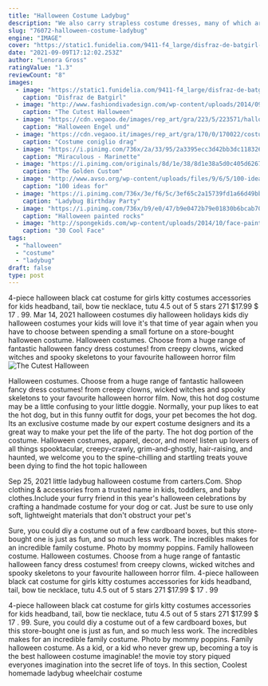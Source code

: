 ```yaml
---
title: "Halloween Costume Ladybug"
description: "We also carry strapless costume dresses, many of which are seen with our sexy ladybug and bee costumes. You can also find sweetheart cut costumes in our greek category. If you aren't afraid to show off your assets and be a little different this spooky season, our sexy halloween costumes"
slug: "76072-halloween-costume-ladybug"
engine: "IMAGE"
cover: "https://static1.funidelia.com/9411-f4_large/disfraz-de-batgirl-rosa-nina.jpg"
date: "2021-09-09T17:12:02.253Z"
author: "Lenora Gross"
ratingValue: "1.3"
reviewCount: "8"
images:
  - image: "https://static1.funidelia.com/9411-f4_large/disfraz-de-batgirl-rosa-nina.jpg"
    caption: "Disfraz de Batgirl"
  - image: "http://www.fashiondivadesign.com/wp-content/uploads/2014/09/girl.jpg"
    caption: "The Cutest Halloween"
  - image: "https://cdn.vegaoo.de/images/rep_art/gra/223/5/223571/halloween-engel-und-damon-kostum-fur-damen.jpg"
    caption: "Halloween Engel und"
  - image: "https://cdn.vegaoo.it/images/rep_art/gra/170/0/170022/costume-coniglio-drag-queen-uomo.jpg"
    caption: "Costume coniglio drag"
  - image: "https://i.pinimg.com/736x/2a/33/95/2a3395ecc3d42bb3dc118326a35c2aea.jpg"
    caption: "Miraculous - Marinette"
  - image: "https://i.pinimg.com/originals/8d/1e/38/8d1e38a5d0c405d62679cc59983b73a8.jpg"
    caption: "The Golden Custom"
  - image: "http://www.avso.org/wp-content/uploads/files/9/6/5/100-ideas-for-carnival-costumes-be-different-42-965.jpg"
    caption: "100 ideas for"
  - image: "https://i.pinimg.com/736x/3e/f6/5c/3ef65c2a15739fd1a66d49bbf40a779d--ladybug-face-paint-face-painting-for-kids.jpg"
    caption: "Ladybug Birthday Party"
  - image: "https://i.pinimg.com/736x/b9/e0/47/b9e0472b79e01830b6bcab7063e62178.jpg"
    caption: "Halloween painted rocks"
  - image: "http://spongekids.com/wp-content/uploads/2014/10/face-painting-ideas-for-kids/18-flower-face-paint.jpg"
    caption: "30 Cool Face"
tags:
  - "halloween"
  - "costume"
  - "ladybug"
draft: false
type: post
---
```


4-piece halloween black cat costume for girls kitty costumes accessories for kids headband, tail, bow tie necklace, tutu 4.5 out of 5 stars 271 $17.99 $ 17 . 99. Mar 14, 2021 halloween costumes diy halloween holidays kids diy halloween costumes your kids will love it's that time of year again when you have to choose between spending a small fortune on a store-bought halloween costume. Halloween costumes. Choose from a huge range of fantastic halloween fancy dress costumes! from creepy clowns, wicked witches and spooky skeletons to your favourite halloween horror film
![The Cutest Halloween](http://www.fashiondivadesign.com/wp-content/uploads/2014/09/girl.jpg "The Cutest Halloween")

Halloween costumes. Choose from a huge range of fantastic halloween fancy dress costumes! from creepy clowns, wicked witches and spooky skeletons to your favourite halloween horror film. Now, this hot dog costume may be a little confusing to your little doggie. Normally, your pup likes to eat the hot dog, but in this funny outfit for dogs, your pet becomes the hot dog. Its an exclusive costume made by our expert costume designers and its a great way to make your pet the life of the party. The hot dog portion of the costume. Halloween costumes, apparel, decor, and more! listen up lovers of all things spooktacular, creepy-crawly, grim-and-ghostly, hair-raising, and haunted, we welcome you to the spine-chilling and startling treats youve been dying to find  the hot topic halloween
<!--inArticleAds-->

<!--galleryOne-->

Sep 25, 2021 little ladybug halloween costume from carters.Com. Shop clothing & accessories from a trusted name in kids, toddlers, and baby clothes.Include your furry friend in this year's halloween celebrations by crafting a handmade costume for your dog or cat. Just be sure to use only soft, lightweight materials that don't obstruct your pet's
<!--inArticleAds-->

<!--galleryTwo-->

Sure, you could diy a costume out of a few cardboard boxes, but this store-bought one is just as fun, and so much less work. The incredibles makes for an incredible family costume. Photo by mommy poppins. Family halloween costume. Halloween costumes. Choose from a huge range of fantastic halloween fancy dress costumes! from creepy clowns, wicked witches and spooky skeletons to your favourite halloween horror film. 4-piece halloween black cat costume for girls kitty costumes accessories for kids headband, tail, bow tie necklace, tutu 4.5 out of 5 stars 271 $17.99 $ 17 . 99
<!--galleryThree-->

4-piece halloween black cat costume for girls kitty costumes accessories for kids headband, tail, bow tie necklace, tutu 4.5 out of 5 stars 271 $17.99 $ 17 . 99. Sure, you could diy a costume out of a few cardboard boxes, but this store-bought one is just as fun, and so much less work. The incredibles makes for an incredible family costume. Photo by mommy poppins. Family halloween costume. As a kid, or a kid who never grew up, becoming a toy is the best halloween costume imaginable! the movie toy story piqued everyones imagination into the secret life of toys. In this section,  Coolest homemade ladybug wheelchair costume